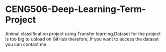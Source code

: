 # CENG506-Deep-Learning-Term-Project
Animal classification project using Transfer learning.Dataset for the project is too big to upload on GitHub therefore, If you want to access the dataset you can contact me. 
